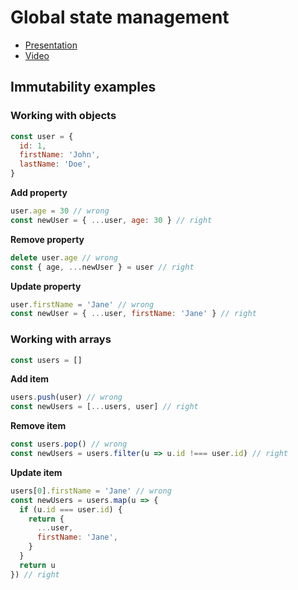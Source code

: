 # Global state management

- [Presentation](https://docs.google.com/presentation/d/1YItCqFTK-_SzD8sO_uTrae9tw_naE29pl287QITvu1Y/edit?usp=sharing)
- [Video]()

## Immutability examples

### Working with objects

```js
const user = {
  id: 1,
  firstName: 'John',
  lastName: 'Doe',
}
```

**Add property**

```js
user.age = 30 // wrong
const newUser = { ...user, age: 30 } // right
```

**Remove property**

```js
delete user.age // wrong
const { age, ...newUser } = user // right
```

**Update property**

```js
user.firstName = 'Jane' // wrong
const newUser = { ...user, firstName: 'Jane' } // right
```

### Working with arrays

```js
const users = []
```

**Add item**

```js
users.push(user) // wrong
const newUsers = [...users, user] // right
```

**Remove item**

```js
const users.pop() // wrong
const newUsers = users.filter(u => u.id !=== user.id) // right
```

**Update item**

```js
users[0].firstName = 'Jane' // wrong
const newUsers = users.map(u => {
  if (u.id === user.id) {
    return {
      ...user,
      firstName: 'Jane',
    }
  }
  return u
}) // right
```
